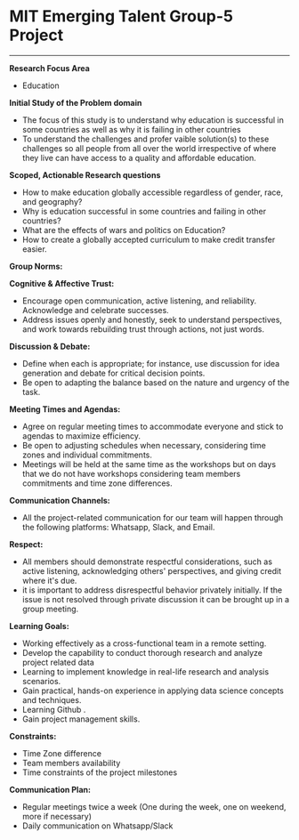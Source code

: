 # MIT Emerging Talent Group-5 Project
---
**Research Focus Area**
   - Education
 
**Initial Study of the Problem domain**
   - The focus of this study is to understand why education is successful in some countries as well as why it is failing in other countries
   - To understand the challenges and profer vaible solution(s) to these challenges so all people from all over the world irrespective of where
     they live can have access to a quality and affordable education.
 
**Scoped, Actionable Research questions** 
   - How to make education globally accessible regardless of gender, race, and geography?
   - Why is education successful in some countries and failing in other countries?
   - What are the effects of wars and politics on Education?
   - How to create a globally accepted curriculum to make credit transfer easier.
   
**Group Norms:**

**Cognitive & Affective Trust:**
   - Encourage open communication, active listening, and reliability. Acknowledge and celebrate successes.
   -  Address issues openly and honestly, seek to understand perspectives, and work towards rebuilding trust through actions, not just words.

**Discussion & Debate:**
   - Define when each is appropriate; for instance, use discussion for idea generation and debate for critical decision points.
   - Be open to adapting the balance based on the nature and urgency of the task.

**Meeting Times and Agendas:**
   - Agree on regular meeting times to accommodate everyone and stick to agendas to maximize efficiency.
   -  Be open to adjusting schedules when necessary, considering time zones and individual commitments.
   -  Meetings will be held at the same time as the workshops but on days that we do not have workshops considering team members commitments and time zone differences.

**Communication Channels:**
   -  All the project-related communication for our team will happen through the following platforms: Whatsapp, Slack, and Email.

**Respect:**
   - All members should demonstrate respectful considerations, such as active listening, acknowledging others' perspectives, and giving credit where it's due.
- it is important to address disrespectful behavior privately initially. If the issue is not resolved through private discussion it can be brought up in a group meeting.



**Learning Goals:**
- Working effectively as a cross-functional team in a remote setting.
- Develop the capability to conduct thorough research and analyze project  related data
- Learning to implement knowledge in real-life research and analysis scenarios.
- Gain practical, hands-on experience in applying data science concepts and techniques.
- Learning Github  .
- Gain project management skills.



**Constraints:**
- Time Zone difference
- Team members availability 
- Time constraints of the project milestones


**Communication Plan:**
- Regular meetings twice a week (One during the week, one on weekend, more if necessary)
- Daily communication on Whatsapp/Slack

